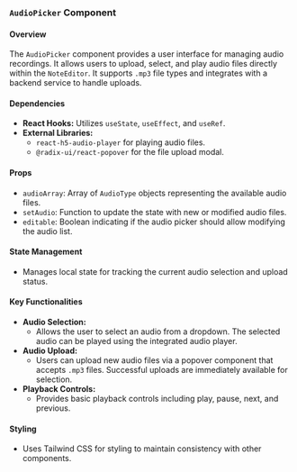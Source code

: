 ### `AudioPicker` Component

#### Overview

The `AudioPicker` component provides a user interface for managing audio recordings. It allows users to upload, select, and play audio files directly within the `NoteEditor`. It supports `.mp3` file types and integrates with a backend service to handle uploads.

#### Dependencies

- **React Hooks:** Utilizes `useState`, `useEffect`, and `useRef`.
- **External Libraries:**
  - `react-h5-audio-player` for playing audio files.
  - `@radix-ui/react-popover` for the file upload modal.

#### Props

- `audioArray`: Array of `AudioType` objects representing the available audio files.
- `setAudio`: Function to update the state with new or modified audio files.
- `editable`: Boolean indicating if the audio picker should allow modifying the audio list.

#### State Management

- Manages local state for tracking the current audio selection and upload status.

#### Key Functionalities

- **Audio Selection:**
  - Allows the user to select an audio from a dropdown. The selected audio can be played using the integrated audio player.
- **Audio Upload:**
  - Users can upload new audio files via a popover component that accepts `.mp3` files. Successful uploads are immediately available for selection.
- **Playback Controls:**
  - Provides basic playback controls including play, pause, next, and previous.

#### Styling

- Uses Tailwind CSS for styling to maintain consistency with other components.